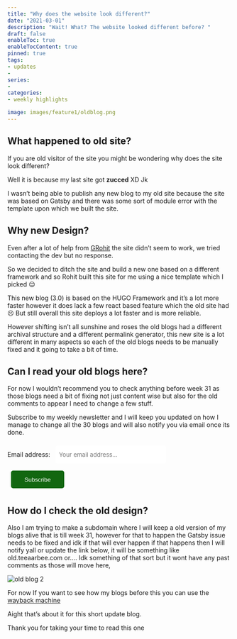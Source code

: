 ```yaml
---
title: "Why does the website look different?"
date: "2021-03-01"
description: "Wait! What? The website looked different before? "
draft: false
enableToc: true
enableTocContent: true
pinned: true
tags:
- updates
- 
series:
-
categories:
- weekly highlights

image: images/feature1/oldblog.png
---
```


## What happened to old site?
If you are old visitor of the site you might be wondering why does the site look different?

Well it is because my last site got **zucced** XD Jk

I wasn’t being able to publish any new blog to my old site because the site was based on Gatsby and there was some sort of module error with the template upon which we built the site.

## Why new Design?

Even after a lot of help from [GRohit](https://grohit.com/) the site didn’t seem to work, we tried contacting the dev but no response.

So we decided to ditch the site and build a new one based on a different framework and so Rohit built this site for me using a nice template which I picked 😌

This new blog (3.0) is based on the HUGO Framework and it’s a lot more faster however it does lack a few react based feature which the old site had ☹ 
But still overall this site deploys a lot faster and is more reliable.

However shifting isn’t all sunshine and roses the old blogs had a different archival structure and a different permalink generator, this new site is a lot different in many aspects so each of the old blogs needs to be manually fixed and it going to take a bit of time.

## Can I read your old blogs here?

For now I wouldn’t recommend you to check anything before week 31 as those blogs need a bit of fixing not just content wise but also for the old comments to appear I need to change a few stuff.

Subscribe to my weekly newsletter and I will keep you updated on how I manage to change all the 30 blogs and will also notify you via email once its done.

<div id="revue-embed">
<form action="https://www.getrevue.co/profile/teeaarbee/add_subscriber" method="post" id="revue-form" name="revue-form" target="_blank">
    <div class="revue-form-group">
    <label for="member_email">Email address: </label>
    <input class="mb-24 revue-form-field" placeholder="Your email address..." type="email" name="member[email]" id="member_email" style="width: 250px;padding: 8px;border-radius: 5px;font-family: inherit;border: 0;height: 40px;margin: 8px;">
    <div class="revue-form-actions" style="display: inline-block;">
        <input type="submit" class="button__large" value="Subscribe" name="member[subscribe]" id="member_submit" style="border: 0;height: 40px;width:120px;border-radius: 5px;background:#126710;color:#ffffff;cursor:pointer;margin: 8px;">
    </div>
    </div>
</form>
</div>

             
## How do I check the old design?

Also I am trying to make a subdomain where I will keep a old version of my blogs alive that is till week 31, however for that to happen the Gatsby issue needs to be fixed and idk if that will ever happen if that happens then I will notify yall or update the link below, it will be something like old.teeaarbee.com or…. Idk something of that sort but it wont have any past comments as those will move here, 

![old blog 2](../../../images/feature1/oldblog.png)

For now If you want to see how my blogs before this you can use the [wayback machine](https://bit.ly/37X0lxj)

Aight that’s about it for this short update blog. 

Thank you for taking your time to read this one 

